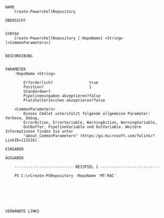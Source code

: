 ﻿```

NAME
    Create-PowershellRepository
    
ÜBERSICHT
    
    
SYNTAX
    Create-PowershellRepository [-RepoName] <String> [<CommonParameters>]
    
    
BESCHREIBUNG
    

PARAMETER
    -RepoName <String>
        
        Erforderlich?                true
        Position?                    1
        Standardwert                 
        Pipelineeingaben akzeptieren?false
        Platzhalterzeichen akzeptieren?false
        
    <CommonParameters>
        Dieses Cmdlet unterstützt folgende allgemeine Parameter: Verbose, Debug,
        ErrorAction, ErrorVariable, WarningAction, WarningVariable,
        OutBuffer, PipelineVariable und OutVariable. Weitere Informationen finden Sie unter 
        "about_CommonParameters" (https:/go.microsoft.com/fwlink/?LinkID=113216). 
    
EINGABEN
    
AUSGABEN
    
    -------------------------- BEISPIEL 1 --------------------------
    
    PS C:\>Create-PSRepository -RepoName 'MT-RAC'
    
    
    
    
    
    
    
VERWANDTE LINKS



```

